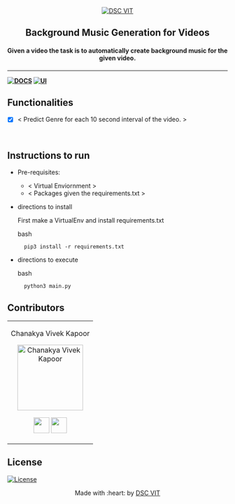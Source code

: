 <p align="center">
<a href="https://dscvit.com">
	<img src="https://user-images.githubusercontent.com/30529572/92081025-fabe6f00-edb1-11ea-9169-4a8a61a5dd45.png" alt="DSC VIT"/>
</a>
	<h2 align="center"> Background Music Generation for Videos  </h2>
	<h4 align="center"> Given a video the task is to automatically create background music for the given video. <h4>
</p>

---
[![DOCS](https://img.shields.io/badge/Documentation-see%20docs-green?style=flat-square&logo=appveyor)](INSERT_LINK_FOR_DOCS_HERE) 
  [![UI ](https://img.shields.io/badge/User%20Interface-Link%20to%20UI-orange?style=flat-square&logo=appveyor)](INSERT_UI_LINK_HERE)


## Functionalities
- [x]  < Predict Genre for each 10 second interval of the video. >

<br>


## Instructions to run

* Pre-requisites:
	-  < Virtual Enviornment >
	-  < Packages given the requirements.txt >

* directions to install

   First make a VirtualEnv and install requirements.txt

	bash

		pip3 install -r requirements.txt


* directions to execute

	bash

		python3 main.py


## Contributors

<table>
<tr align="center">


<td>

Chanakya Vivek Kapoor

<p align="center">
<img src = "https://dscvit.com/images/dsc-logo-square.svg" width="150" height="150" alt="Chanakya Vivek Kapoor">
</p>
<p align="center">
<a href = "https://github.com/chanakya1310"><img src = "http://www.iconninja.com/files/241/825/211/round-collaboration-social-github-code-circle-network-icon.svg" width="36" height = "36"/></a>
<a href = "https://www.linkedin.com/in/chanakya-vivek-kapoor-a04496167/">
<img src = "http://www.iconninja.com/files/863/607/751/network-linkedin-social-connection-circular-circle-media-icon.svg" width="36" height="36"/>
</a>
</p>
</td>


  </table>
  
## License
[![License](http://img.shields.io/:license-mit-blue.svg?style=flat-square)](http://badges.mit-license.org)

<p align="center">
	Made with :heart: by <a href="https://dscvit.com">DSC VIT</a>
</p>

